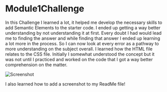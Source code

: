 # Module1Challenge

In this Challenge I learned a lot, it helped me develop the necessary skills to add Semantic Elements to the starter code.
I ended up getting a way better understanding by not understanding it at first.
Every doubt I had would lead me to finding the answer and while finding that answer I ended up learning a lot more in the process.
So I can now look at every error as a pathway to more understanding on the subject overall. 
I learned how the HTML file relates to the CSS file.
Initially I somewhat understood the concept but it was not until I practiced and worked on the code that I got a way better comprehension on the matter.

![Screenshot](https://user-images.githubusercontent.com/122085651/215297574-a4e0a98f-9cf8-4c05-a086-93dd147e5d58.png "Screenshot")

I also learned how to add a screenshot to my ReadMe file!
